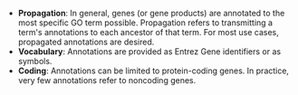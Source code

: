 + **Propagation**: In general, genes (or gene products) are annotated to the most specific GO term possible. Propagation refers to transmitting a term's annotations to each ancestor of that term. For most use cases, propagated annotations are desired.
+ **Vocabulary**: Annotations are provided as Entrez Gene identifiers or as symbols.
+ **Coding**: Annotations can be limited to protein-coding genes. In practice, very few annotations refer to noncoding genes.